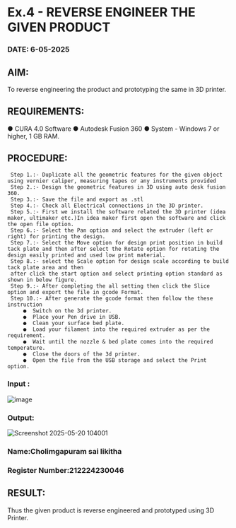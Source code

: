 # Ex.4 - REVERSE ENGINEER THE GIVEN PRODUCT

### DATE: 6-05-2025

## AIM: 
To reverse engineering the product and prototyping the same in 3D printer.

## REQUIREMENTS:
●	CURA 4.0 Software
● Autodesk Fusion 360
●	 System - Windows 7 or higher, 1 GB RAM.

## PROCEDURE:
```
 Step 1.:- Duplicate all the geometric features for the given object using vernier caliper, measuring tapes or any instruments provided
 Step 2.:- Design the geometric features in 3D using auto desk fusion 360.
 Step 3.:- Save the file and export as .stl
 Step 4.:- Check all Electrical connections in the 3D printer.
 Step 5.:- First we install the software related the 3D printer (idea maker, ultimaker etc.)In idea maker first open the software and click the open file option.
 Step 6.:- Select the Pan option and select the extruder (left or right) for printing the design.
 Step 7.:- Select the Move option for design print position in build tack plate and then after select the Rotate option for rotating the design easily printed and used low print material.
 Step 8.:- select the Scale option for design scale according to build tack plate area and then
 after click the start option and select printing option standard as shown in below figure.
 Step 9.:- After completing the all setting then click the Slice option and export the file in gcode Format.
 Step 10.:- After generate the gcode format then follow the these instruction 
     ●	Switch on the 3d printer.
     ●	Place your Pen drive in USB.
     ●	Clean your surface bed plate.
     ●	Load your filament into the required extruder as per the requirement.
     ●	Wait until the nozzle & bed plate comes into the required temperature.
     ●	Close the doors of the 3d printer.
     ●	Open the file from the USB storage and select the Print option.
```
### Input :
![image](https://github.com/user-attachments/assets/4f20a64d-a8af-41ab-9bce-470dcd3388f3)

### Output:
![Screenshot 2025-05-20 104001](https://github.com/user-attachments/assets/a39fab97-7c67-46e7-aef2-9f13239750aa)

### Name:Cholimgapuram sai likitha
### Register Number:212224230046

## RESULT:
Thus the given product is reverse engineered and prototyped using 3D Printer.
